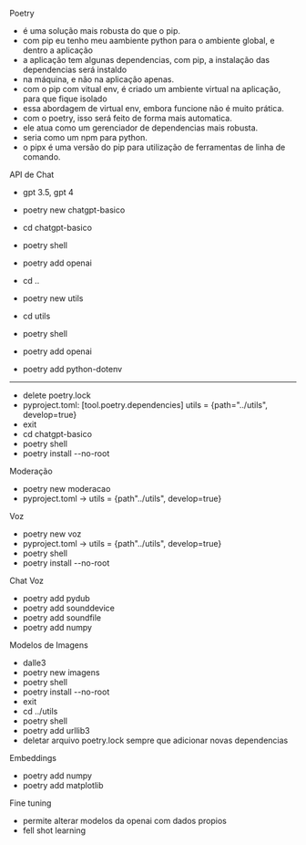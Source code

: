 Poetry
 - é uma solução mais robusta do que o pip.
 - com pip eu tenho meu aambiente python para o ambiente global, e dentro a aplicação
 - a aplicação tem algunas dependencias, com pip, a instalação das dependencias será instaldo
 - na máquina, e não na aplicação apenas.
 - com o pip com vitual env, é criado um ambiente virtual na aplicação, para que fique isolado
 - essa abordagem de virtual env, embora funcione não é muito prática.
 - com o poetry, isso será feito de forma mais automatica.
 - ele atua como um gerenciador de dependencias mais robusta.
 - seria como um npm para python.
 - o pipx é uma versão do pip para utilização de ferramentas de linha de comando.

API de Chat
 - gpt 3.5, gpt 4
 - poetry new chatgpt-basico
 - cd chatgpt-basico
 - poetry shell
 - poetry add openai

 - cd ..
 - poetry new utils
 - cd utils
 - poetry shell
 - poetry add openai
 - poetry add python-dotenv
 - ---------
 - delete poetry.lock
 - pyproject.toml:
    [tool.poetry.dependencies]
    utils = {path="../utils", develop=true}
 - exit
 - cd chatgpt-basico
 - poetry shell
 - poetry install --no-root

 Moderação
  - poetry new moderacao
  - pyproject.toml -> utils = {path"../utils", develop=true}

Voz
 - poetry new voz
 - pyproject.toml -> utils = {path"../utils", develop=true}
 - poetry shell
 - poetry install --no-root

Chat Voz
 - poetry add pydub
 - poetry add sounddevice
 - poetry add soundfile
 - poetry add numpy

Modelos de Imagens
 - dalle3
 - poetry new imagens
 - poetry shell
 - poetry install --no-root
 - exit
 - cd ../utils
 - poetry shell
 - poetry add urllib3
 - deletar arquivo poetry.lock sempre que adicionar novas dependencias

 Embeddings
  - poetry add numpy
  - poetry add matplotlib

Fine tuning
 - permite alterar modelos da openai com dados propios
 - fell shot learning